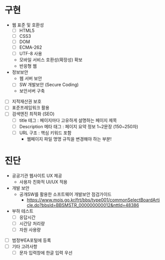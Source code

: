 # 구현

- 웹 표준 및 호환성
  - [ ] HTML5
  - [ ] CSS3
  - [ ] DOM
  - [ ] ECMA-262
  - [ ] UTF-8 사용
  - 모바일 서비스 호환성(확장성) 확보
  - 반응형 웹
- 정보보안
  - 웹 서버 보안
  - [ ] SW 개발보안 (Secure Coding)
  - 보안서버 구축
- [ ] 지적재산권 보호
- [ ] 표준프레임워크 활용
- [ ] 검색엔진 최적화 (SEO)
  - [ ] title 테그 : 페이지마다 고유하게 설명하는 페이지 제목
  - [ ] Description 메타 태그 : 페이지 요약 정보 1~2문장 (150~250자)
  - [ ] URL 구조 : 핵심 키워드 포함
    - 웹페이지 파일 명명 규칙을 변경해야 하는 부분!

# 진단

- 공공기관 웹사이트 UX 제공
  - 사용자 친화적 UI/UX 적용
- 개발 보안
  - 공개SW를 활용한 소프트웨어 개발보안 점검가이드
    - https://www.mois.go.kr/frt/bbs/type001/commonSelectBoardArticle.do?bbsId=BBSMSTR_000000000012&nttId=48386
- 부하 테스트
  - [ ] 응답시간
  - [ ] 시간당 처리량
  - [ ] 자원 사용량
- [ ] 범정부EA포털에 등록
- [ ] 기타 고려사항
  - [ ] 문자 입력창에 한글 입력 우선
